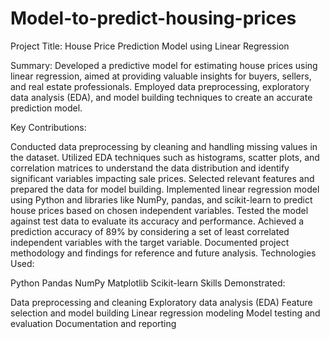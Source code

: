 # Model-to-predict-housing-prices
Project Title: House Price Prediction Model using Linear Regression

Summary:
Developed a predictive model for estimating house prices using linear regression, aimed at providing valuable insights for buyers, sellers, and real estate professionals. Employed data preprocessing, exploratory data analysis (EDA), and model building techniques to create an accurate prediction model.

Key Contributions:

Conducted data preprocessing by cleaning and handling missing values in the dataset.
Utilized EDA techniques such as histograms, scatter plots, and correlation matrices to understand the data distribution and identify significant variables impacting sale prices.
Selected relevant features and prepared the data for model building.
Implemented linear regression model using Python and libraries like NumPy, pandas, and scikit-learn to predict house prices based on chosen independent variables.
Tested the model against test data to evaluate its accuracy and performance.
Achieved a prediction accuracy of 89% by considering a set of least correlated independent variables with the target variable.
Documented project methodology and findings for reference and future analysis.
Technologies Used:

Python
Pandas
NumPy
Matplotlib
Scikit-learn
Skills Demonstrated:

Data preprocessing and cleaning
Exploratory data analysis (EDA)
Feature selection and model building
Linear regression modeling
Model testing and evaluation
Documentation and reporting
